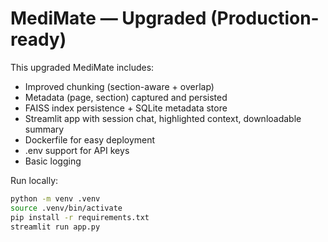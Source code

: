 
# MediMate — Upgraded (Production-ready) 

This upgraded MediMate includes:
- Improved chunking (section-aware + overlap)
- Metadata (page, section) captured and persisted
- FAISS index persistence + SQLite metadata store
- Streamlit app with session chat, highlighted context, downloadable summary
- Dockerfile for easy deployment
- .env support for API keys
- Basic logging

Run locally:
```bash
python -m venv .venv
source .venv/bin/activate
pip install -r requirements.txt
streamlit run app.py
```
